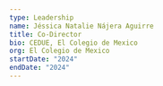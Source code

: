 ```yaml
---
type: Leadership
name: Jéssica Natalie Nájera Aguirre
title: Co-Director
bio: CEDUE, El Colegio de Mexico
org: El Colegio de Mexico
startDate: "2024"
endDate: "2024"
---
```

